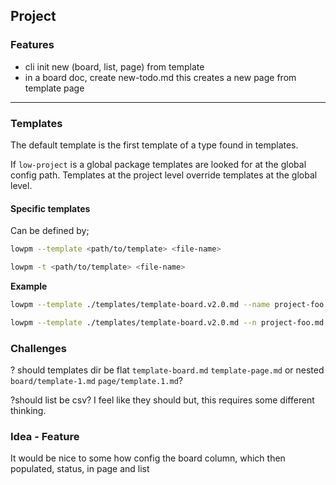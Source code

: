 ## Project 

### Features 

- cli init new (board, list, page) from template 
- in a board doc, create new-todo.md this creates a new page from template page

----

### Templates 

The default template is the first template of a type found in templates. 

If `low-project` is a global package templates are looked for at the global config path. Templates at the project level override templates at the global level. 

#### Specific templates 

Can be defined by; 

```sh 
lowpm --template <path/to/template> <file-name>
```

```sh 
lowpm -t <path/to/template> <file-name>
```

**Example**

```sh 
lowpm --template ./templates/template-board.v2.0.md --name project-foo.md
```

```sh 
lowpm --template ./templates/template-board.v2.0.md --n project-foo.md
```

### Challenges 

? should templates dir be flat `template-board.md` `template-page.md` or nested `board/template-1.md` `page/template.1.md`?



?should list be csv? I feel like they should but, this requires some different thinking.

### Idea - Feature

It would be nice to some how config the board column, which then populated, status, in page and list